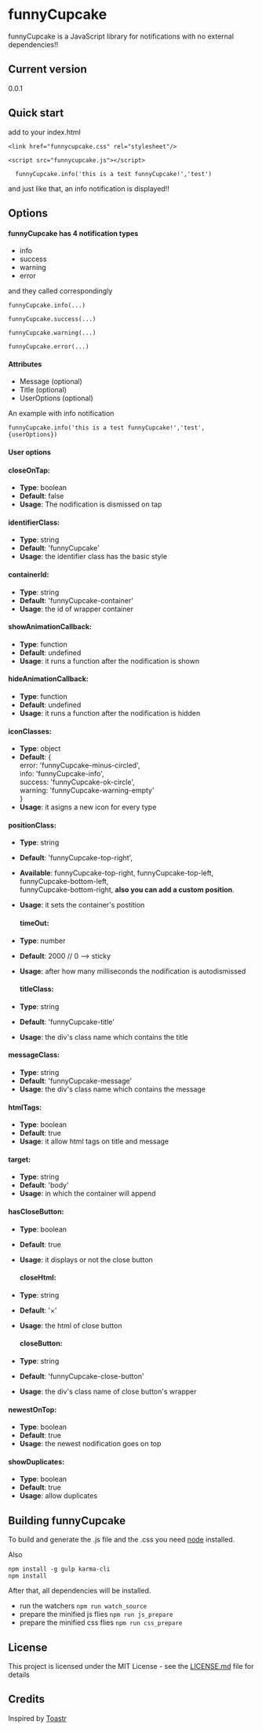 # funnyCupcake

funnyCupcake is a JavaScript library for notifications with no external dependencies!!

## Current version

0.0.1

<!-- ### Demo


### Installing

[npm](http://www.npmjs.com)

```
npm install funnycupcake
```

[yarn](https://yarnpkg.com)

```
yarn add funnycupcake
```

### CDNs

```
cdn links
``` -->

## Quick start

add to your index.html

```
<link href="funnycupcake.css" rel="stylesheet"/>
```

```
<script src="funnycupcake.js"></script>
```

```
  funnyCupcake.info('this is a test funnyCupcake!','test')
```

and just like that, an info notification is displayed!!

## Options

#### funnyCupcake has 4 notification types

- info
- success
- warning
- error

and they called correspondingly

```
funnyCupcake.info(...)
```

```
funnyCupcake.success(...)
```

```
funnyCupcake.warning(...)
```

```
funnyCupcake.error(...)
```

#### Attributes

- Message (optional)
- Title (optional)
- UserOptions (optional)

An example with info notification

```
funnyCupcake.info('this is a test funnyCupcake!','test', {userOptions})
```

#### User options

#### closeOnTap:

- **Type**: boolean
- **Default**: false
- **Usage**: The nodification is dismissed on tap

#### identifierClass:

- **Type**: string
- **Default**: 'funnyCupcake'
- **Usage**: the identifier class has the basic style

#### containerId:

- **Type**: string
- **Default**: 'funnyCupcake-container'
- **Usage**: the id of wrapper container

#### showAnimationCallback:

- **Type**: function
- **Default**: undefined
- **Usage**: it runs a function after the nodification is shown

#### hideAnimationCallback:

- **Type**: function
- **Default**: undefined
- **Usage**: it runs a function after the nodification is hidden

#### iconClasses:

- **Type**: object
- **Default**: {  
   error: 'funnyCupcake-minus-circled',  
   info: 'funnyCupcake-info',  
   success: 'funnyCupcake-ok-circle',  
   warning: 'funnyCupcake-warning-empty'  
   }
- **Usage**: it asigns a new icon for every type

#### positionClass:

- **Type**: string
- **Default**: 'funnyCupcake-top-right',
- **Available**: funnyCupcake-top-right, funnyCupcake-top-left, funnyCupcake-bottom-left,  
  funnyCupcake-bottom-right, **also you can add a custom position**.
- **Usage**: it sets the container's postition

  #### timeOut:

- **Type**: number
- **Default**: 2000 // 0 --> sticky
- **Usage**: after how many milliseconds the nodification is autodismissed
  #### titleClass:
- **Type**: string
- **Default**: 'funnyCupcake-title'
- **Usage**: the div's class name which contains the title

#### messageClass:

- **Type**: string
- **Default**: 'funnyCupcake-message'
- **Usage**: the div's class name which contains the message

#### htmlTags:

- **Type**: boolean
- **Default**: true
- **Usage**: it allow html tags on title and message

#### target:

- **Type**: string
- **Default**: 'body'
- **Usage**: in which the container will append

#### hasCloseButton:

- **Type**: boolean
- **Default**: true
- **Usage**: it displays or not the close button

  #### closeHtml:

- **Type**: string
- **Default**: '&times;'
- **Usage**: the html of close button

  #### closeButton:

- **Type**: string
- **Default**: 'funnyCupcake-close-button'
- **Usage**: the div's class name of close button's wrapper

#### newestOnTop:

- **Type**: boolean
- **Default**: true
- **Usage**: the newest nodification goes on top

#### showDuplicates:

- **Type**: boolean
- **Default**: true
- **Usage**: allow duplicates

## Building funnyCupcake

To build and generate the .js file and the .css you need [node](https://nodejs.org/en/) installed.

Also

```
npm install -g gulp karma-cli
npm install

```

After that, all dependencies will be installed.

- run the watchers `npm run watch_source`
- prepare the minified js flies `npm run js_prepare`
- prepare the minified css flies `npm run css_prepare`

## License

This project is licensed under the MIT License - see the [LICENSE.md](LICENSE.md) file for details

## Credits

Inspired by [Toastr](https://github.com/CodeSeven/toastr/)
